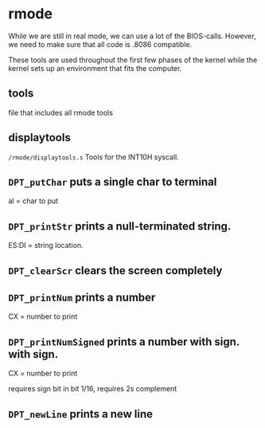 # rmode
While we are still in real mode, we can use a lot of the BIOS-calls.
However, we need to make sure that all code is .8086 compatible.

These tools are used throughout the first few phases of the kernel while the kernel
sets up an environment that fits the computer.

## tools
file that includes all rmode tools

## displaytools
`/rmode/displaytools.s`
Tools for the INT10H syscall.

`DPT_putChar` puts a single char to terminal
--
al = char to put

`DPT_printStr` prints a null-terminated string.
--
ES:DI = string location.

`DPT_clearScr` clears the screen completely
--

`DPT_printNum` prints a number
--
CX = number to print

`DPT_printNumSigned` prints a number with sign. with sign.
--
CX = number to print

requires sign bit in bit 1/16, requires 2s complement

`DPT_newLine` prints a new line
--
